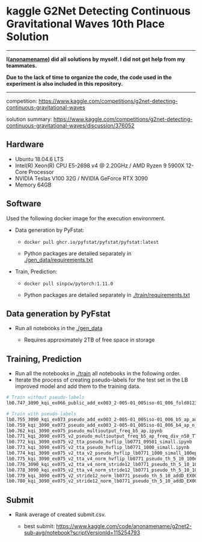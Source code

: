 # kaggle G2Net Detecting Continuous Gravitational Waves 10th Place Solution

----------------------------------------------------------------

**I([anonamename](https://www.kaggle.com/anonamename)) did all solutions by myself. I did not get help from my teammates.**

**Due to the lack of time to organize the code, the code used in the experiment is also included in this repository.**

------------------------------------------------------------------------------------------------------

competition: https://www.kaggle.com/competitions/g2net-detecting-continuous-gravitational-waves

solution summary: https://www.kaggle.com/competitions/g2net-detecting-continuous-gravitational-waves/discussion/376052

## Hardware

- Ubuntu 18.04.6 LTS
- Intel(R) Xeon(R) CPU E5-2698 v4 @ 2.20GHz / AMD Ryzen 9 5900X 12-Core Processor
- NVIDIA Teslas V100 32G / NVIDIA GeForce RTX 3090
- Memory 64GB

## Software

Used the following docker image for the execution environment.

- Data generation by PyFstat:
  
  - `docker pull ghcr.io/pyfstat/pyfstat/pyfstat:latest` 
  
  - Python packages are detailed separately in [./gen_data/requirements.txt](./gen_data/requirements.txt)

- Train, Prediction: 
  
  - `docker pull sinpcw/pytorch:1.11.0`
  
  - Python packages are detailed separately in [./train/requirements.txt](./train/requirements.txt)

## Data generation by PyFstat

- Run all notebooks in the [./gen_data](./gen_data)
  
  - Requires approximately 2TB of free space in storage

## Training, Prediction

- Run all the notebooks in [./train](./train) all notebooks in the following order.
- Iterate the process of creating pseudo-labels for the test set in the LB improved model and add them to the training data.

```bash
# Train without pseudo-labels
lb0.747_3090_kqi_ex066_public_add_ex003_2-005-01_005iso-01_006_fold01234_b5_ap_largekernel_p-robustscaler_ts-ma.ipynb

# Train with pseudo-labels
lb0.755_3090_kqi_ex073_pseudo_add_ex003_2-005-01_005iso-01_006_b5_ap_add_pseudo_EX007_800.ipynb
lb0.759_kqi_3090_ex073_pseudo_add_ex003_2-005-01_005iso-01_006_b4_ap_n_fold20.ipynb
lb0.762_kqi_3090_ex075_pseudo_multioutput_freq_b5_ap.ipynb
lb0.771_kqi_3090_ex075_v2_pseudo_multioutput_freq_b5_ap_freq_div_n50_TTA.ipynb
lb0.772_kqi_3090_ex075_v2_tta_pseudo_hvflip_lb0771_09501_simall.ipynb
lb0.773_kqi_3090_ex075_v2_tta_pseudo_hvflip_lb0771_1000_simall.ipynb
lb0.774_kqi_3090_ex075_v2_tta_v2_pseudo_hvflip_lb0771_1000_simall_100ep.ipynb
lb0.775_kqi_3090_ex075_v2_tta_v4_norm_hvflip_lb0771_pseudo_th_5_10_100ep.ipynb
lb0.776_3090_kqi_ex075_v2_tta_v4_norm_stride12_lb0771_pseudo_th_5_10_100ep_addD_EX007.ipynb
lb0.778_3090_kqi_ex075_v2_tta_v4_norm_stride12_lb0771_pseudo_th_5_10_100ep_addD_EX007_2.ipynb
lb0.779_kqi_3090_ex075_v2_stride12_norm_lb0771_pseudo_th_5_10_addD_EX007_2_GaussNoise.ipynb
lb0.780_kqi_3090_ex075_v2_stride12_norm_lb0771_pseudo_th_5_10_addD_EX007_3_GN.ipynb
```

## Submit

- Rank average of created submit.csv.
  
  - best submit: https://www.kaggle.com/code/anonamename/g2net2-sub-avg/notebook?scriptVersionId=115254793
